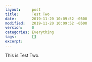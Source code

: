 ```yaml
---
layout:     post
title:      Test Two
date:       2019-11-20 10:09:52 -0500
modified:   2019-11-20 10:09:52 -0500
version:    0
categories: Everything
tags:       []
excerpt:    
---
```

This is Test Two.

